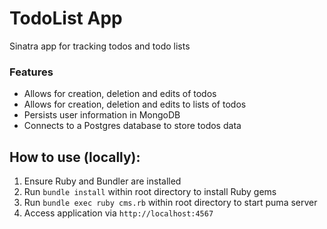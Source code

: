 # TodoList App

Sinatra app for tracking todos and todo lists

### Features

- Allows for creation, deletion and edits of todos
- Allows for creation, deletion and edits to lists of todos
- Persists user information in MongoDB
- Connects to a Postgres database to store todos data

## How to use (locally):

1. Ensure Ruby and Bundler are installed
2. Run `bundle install` within root directory to install Ruby gems
3. Run `bundle exec ruby cms.rb` within root directory to start puma server
4. Access application via `http://localhost:4567`
